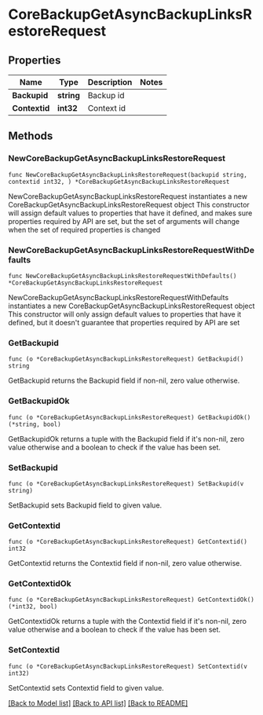 # CoreBackupGetAsyncBackupLinksRestoreRequest

## Properties

Name | Type | Description | Notes
------------ | ------------- | ------------- | -------------
**Backupid** | **string** | Backup id | 
**Contextid** | **int32** | Context id | 

## Methods

### NewCoreBackupGetAsyncBackupLinksRestoreRequest

`func NewCoreBackupGetAsyncBackupLinksRestoreRequest(backupid string, contextid int32, ) *CoreBackupGetAsyncBackupLinksRestoreRequest`

NewCoreBackupGetAsyncBackupLinksRestoreRequest instantiates a new CoreBackupGetAsyncBackupLinksRestoreRequest object
This constructor will assign default values to properties that have it defined,
and makes sure properties required by API are set, but the set of arguments
will change when the set of required properties is changed

### NewCoreBackupGetAsyncBackupLinksRestoreRequestWithDefaults

`func NewCoreBackupGetAsyncBackupLinksRestoreRequestWithDefaults() *CoreBackupGetAsyncBackupLinksRestoreRequest`

NewCoreBackupGetAsyncBackupLinksRestoreRequestWithDefaults instantiates a new CoreBackupGetAsyncBackupLinksRestoreRequest object
This constructor will only assign default values to properties that have it defined,
but it doesn't guarantee that properties required by API are set

### GetBackupid

`func (o *CoreBackupGetAsyncBackupLinksRestoreRequest) GetBackupid() string`

GetBackupid returns the Backupid field if non-nil, zero value otherwise.

### GetBackupidOk

`func (o *CoreBackupGetAsyncBackupLinksRestoreRequest) GetBackupidOk() (*string, bool)`

GetBackupidOk returns a tuple with the Backupid field if it's non-nil, zero value otherwise
and a boolean to check if the value has been set.

### SetBackupid

`func (o *CoreBackupGetAsyncBackupLinksRestoreRequest) SetBackupid(v string)`

SetBackupid sets Backupid field to given value.


### GetContextid

`func (o *CoreBackupGetAsyncBackupLinksRestoreRequest) GetContextid() int32`

GetContextid returns the Contextid field if non-nil, zero value otherwise.

### GetContextidOk

`func (o *CoreBackupGetAsyncBackupLinksRestoreRequest) GetContextidOk() (*int32, bool)`

GetContextidOk returns a tuple with the Contextid field if it's non-nil, zero value otherwise
and a boolean to check if the value has been set.

### SetContextid

`func (o *CoreBackupGetAsyncBackupLinksRestoreRequest) SetContextid(v int32)`

SetContextid sets Contextid field to given value.



[[Back to Model list]](../README.md#documentation-for-models) [[Back to API list]](../README.md#documentation-for-api-endpoints) [[Back to README]](../README.md)


